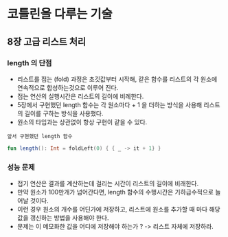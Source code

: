 # 코틀린을 다루는 기술

## 8장 고급 리스트 처리

### length 의 단점
- 리스트를 접는 (fold) 과정은 초깃값부터 시작해, 같은 함수를 리스트의 각 원소에 연속적으로 합성하는것으로 이루어 진다.
- 접는 연산의 실행시간은 리스트의 길이에 비례한다.
- 5장에서 구현했던 length 함수는 각 원소마다 + 1 을 더하는 방식을 사용해 리스트의 길이를 구하는 방식을 사용했다.
- 원소의 타입과는 상관없이 항상 구현이 같을 수 있다.

`앞서 구현했던 length 함수`
```kotlin
fun length(): Int = foldLeft(0) { { _ -> it + 1} }
```

### 성능 문제
- 접기 연산은 결과를 계산하는데 걸리는 시간이 리스트의 길이에 비래한다.
- 만약 원소가 100만개가 넘어간다면, length 함수의 수행시간은 기하급수적으로 늘어날 것이다.
- 이런 경우 원소의 개수를 어딘가에 저장하고, 리스트에 원소를 추가할 때 마다 해당 값을 갱신하는 방법을 사용해야 한다.
- 문제는 이 메모화한 값을 어디에 저장해야 하는가 ? -> 리스트 자체에 저장하라.
